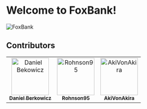 # Welcome to FoxBank!

![FoxBank](https://user-images.githubusercontent.com/112638774/219429630-3ed1f98a-86cd-41b8-92f6-eb1436f50a37.gif)

## Contributors

<table>
  <tr>
    <td align="center"><a href="https://github.com/berkowicz"><img src="https://avatars.githubusercontent.com/u/112638774?v=4" width="100px;" alt="Daniel Bekowicz"/><br /><sub><b>Daniel Berkowicz</b></sub></a><br /></td>
    <td align="center"><a href="https://github.com/Rohnson95"><img src="https://avatars.githubusercontent.com/u/97821367?v=4" width="100px;" alt="Rohnson95"/><br /><sub><b>Rohnson95</b></sub></a><br />
    <td align="center"><a href="https://github.com/AkiVonAkira"><img src="https://avatars.githubusercontent.com/u/113895247?v=4" width="100px;" alt="AkiVonAkira"/><br /><sub><b>AkiVonAkira</b></sub></a><br /></td>
  </tr>
</table>

